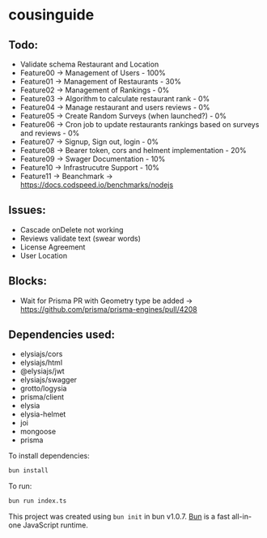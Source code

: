 # cousinguide

## Todo: 
- Validate schema Restaurant and Location
- Feature00 -> Management of Users - 100%
- Feature01 -> Management of Restaurants - 30%
- Feature02 -> Management of Rankings - 0%
- Feature03 -> Algorithm to calculate restaurant rank - 0%
- Feature04 -> Manage restaurant and users reviews - 0%
- Feature05 -> Create Random Surveys (when launched?) - 0%
- Feature06 -> Cron job to update restaurants rankings based on surveys and reviews - 0%
- Feature07 -> Signup, Sign out, login - 0%
- Feature08 -> Bearer token, cors and helment implementation - 20%
- Feature09 -> Swager Documentation - 10%
- Feature10 -> Infrastrucutre Support - 10%
- Feature11 -> Beanchmark -> https://docs.codspeed.io/benchmarks/nodejs


## Issues:
- Cascade onDelete not working
- Reviews validate text (swear words)
- License Agreement
- User Location


## Blocks:
- Wait for Prisma PR with Geometry type be added -> https://github.com/prisma/prisma-engines/pull/4208

## Dependencies used:

- elysiajs/cors
- elysiajs/html
- @elysiajs/jwt
- elysiajs/swagger
- grotto/logysia
- prisma/client
- elysia
- elysia-helmet
- joi
- mongoose
- prisma

To install dependencies:

```bash
bun install
```

To run:

```bash
bun run index.ts
```

This project was created using `bun init` in bun v1.0.7. [Bun](https://bun.sh) is a fast all-in-one JavaScript runtime.
